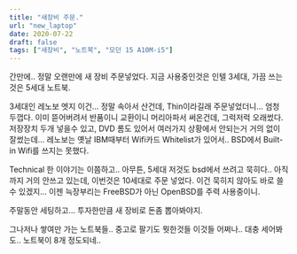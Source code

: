 ```yaml
---
title: "새장비 주문."
url: "new_laptop"
date: 2020-07-22
draft: false
tags: ["새장비", "노트북", "모던 15 A10M-i5"]
---
```

간만에.. 정말 오랜만에 새 장비 주문넣었다. 지금 사용중인것은 인텔 3세대, 가끔 쓰는것은 5세대 노트북.

3세대인 레노보 엣지 이건... 정말 속아서 산건데, Thin이라길래 주문넣었더니... 엄청 두껍다.
이미 뜯어버려서 반품이니 교환이니 머리아파서 써온건데, 그럭저럭 오래썼다.
저장장치 두개 넣을수 있고, DVD 롬도 있어서 여러가지 상황에서 안되는거 거의 없이 잘썼는데...
레노보는 옛날 IBM때부터 Wifi카드 Whitelist가 있어서.. BSD에서 Built-in Wifi를 쓰지는 못했다.

Technical 한 이야기는 이쯤하고..
아무튼, 5세대 저것도 bsd에서 쓰려고 묵히다.. 아직까지 거의 안쓰고 있는데,
이번것은 10세대로 주문 넣었다. 이건 묵히지 않아도 바로 쓸수 있겠지...
이젠 늑장부리는 FreeBSD가 아닌 OpenBSD를 주력 사용중이니.

주말동안 세팅하고... 투자한만큼 새 장비로 돈좀 뽑아봐야지.

그나저나 쌓여만 가는 노트북들.. 중고로 팔기도 뭣한것들 이것들 어쩌나..
대충 세어봐도.. 노트북이 8개 정도되네..
